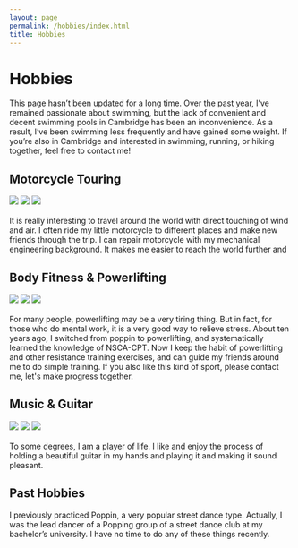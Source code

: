 ```yaml
---
layout: page
permalink: /hobbies/index.html
title: Hobbies
---
```


# Hobbies

This page hasn’t been updated for a long time. Over the past year, I’ve remained passionate about swimming, but the lack of convenient and decent swimming pools in Cambridge has been an inconvenience. As a result, I’ve been swimming less frequently and have gained some weight. If you’re also in Cambridge and interested in swimming, running, or hiking together, feel free to contact me!

## Motorcycle Touring

<div class="third">
<img src="/images/touring1.jpg">
<img src="/images/touring2.jpg">
<img src="/images/touring3.jpg">
</div>
<br>It is really interesting to travel around the world with direct touching of wind and air. I often ride my little motorcycle to different places and make new friends through the trip. I can repair motorcycle with my mechanical engineering background. It makes me easier to reach the world further and 



## Body Fitness & Powerlifting

<div class="third">
<img src="/images/powerlift1.jpg">
<img src="/images/powerlift2.jpg">
<img src="/images/powerlift3.png">
</div>
<br>For many people, powerlifting may be a very tiring thing. But in fact, for those who do mental work, it is a very good way to relieve stress. About ten years ago, I switched from poppin to powerlifting, and systematically learned the knowledge of NSCA-CPT. Now I keep the habit of powerlifting and other resistance training exercises, and can guide my friends around me to do simple training. If you also like this kind of sport, please contact me, let's make progress together.

## Music & Guitar

<div class="third">
<img src="/images/lgwguitar1.jpg">
<img src="/images/lgwguitar2.jpg">
<img src="/images/lgwguitar3.jpg">
</div>
<br>To some degrees, I am a player of life. I like and enjoy the process of holding a beautiful guitar in my hands and playing it and making it sound pleasant.


## Past Hobbies

I previously practiced Poppin, a very popular street dance type. Actually, I was the lead dancer of a Popping group of a street dance club at my bachelor’s university. I have no time to do any of these things recently.


